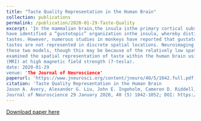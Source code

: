 ```yaml
---
title: "Taste Quality Representation in the Human Brain"
collection: publications
permalink: /publication/2020-01-29-Taste-Quality
excerpt: 'In the mammalian brain,the insula isthe primary cortical substrate involved inthe perception oftaste. Recent imaging studies in rodents
have identified a “gustotopic” organization inthe insula, whereby distinct insula regions are selectively responsiveto one ofthe five basic
tastes. However, numerous studies in monkeys have reported that gustatory cortical neurons are broadly-tuned to multiple tastes, and
tastes are not represented in discrete spatial locations. Neuroimaging studies in humans have thus far been unable to discern between
these two models, though this may be because of the relatively low spatial resolution used in taste studies to date. In the present study, we
examined the spatial representation of taste within the human brain using ultra-high resolution functional magnetic resonance imaging
(MRI) at high magnetic field strength (7-tesla).
date: 2020-01-29
venue: 'The Journal of Neuroscience'
paperurl: 'https://www.jneurosci.org/content/jneuro/40/5/1042.full.pdf'
citation: 'Taste Quality Representation in the Human Brain
Jason A. Avery, Alexander G. Liu, John E. Ingeholm, Cameron D. Riddell, Stephen J. Gotts and Alex Martin
Journal of Neuroscience 29 January 2020, 40 (5) 1042-1052; DOI: https://doi.org/10.1523/JNEUROSCI.1751-19.2019'
---
```


[Download paper here](https://www.jneurosci.org/content/jneuro/40/5/1042.full.pdf)


